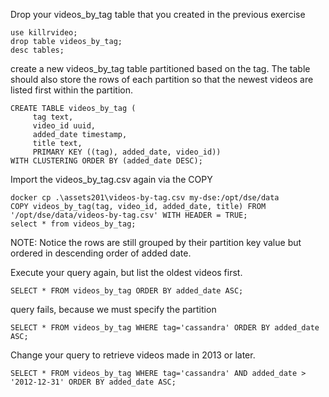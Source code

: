 Drop your videos_by_tag table that you created in the previous exercise

```
use killrvideo;
drop table videos_by_tag;
desc tables;
```

create a new videos_by_tag table partitioned based on the tag. The table should also store the rows of each partition so that the newest videos are listed first within the partition.

```
CREATE TABLE videos_by_tag (
     tag text,
     video_id uuid,
     added_date timestamp,
     title text,
     PRIMARY KEY ((tag), added_date, video_id))
WITH CLUSTERING ORDER BY (added_date DESC);
```

Import the videos_by_tag.csv again via the COPY

```
docker cp .\assets201\videos-by-tag.csv my-dse:/opt/dse/data
COPY videos_by_tag(tag, video_id, added_date, title) FROM '/opt/dse/data/videos-by-tag.csv' WITH HEADER = TRUE;
select * from videos_by_tag;
 ```

 NOTE: Notice the rows are still grouped by their partition key value but ordered in descending order of added date.

 Execute your query again, but list the oldest videos first.

 ```
 SELECT * FROM videos_by_tag ORDER BY added_date ASC;
 ```

 query fails, because we must specify the partition

 ```
SELECT * FROM videos_by_tag WHERE tag='cassandra' ORDER BY added_date ASC;
 ```

 Change your query to retrieve videos made in 2013 or later.

```
SELECT * FROM videos_by_tag WHERE tag='cassandra' AND added_date > '2012-12-31' ORDER BY added_date ASC;
 ```

